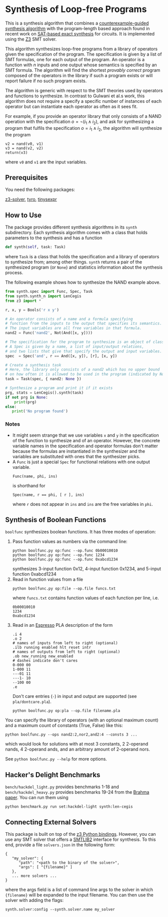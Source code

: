 # Synthesis of Loop-free Programs

This is a synthesis algorithm that combines a [counterexample-guided synthesis algorithm](https://susmitjha.github.io/papers/pldi11.pdf) with the program-length based approach found in recent work on [SAT-based exact synthesis](https://infoscience.epfl.ch/record/271569/files/WH-IEEE-SAT-Based.pdf) for circuits.
It is implemented using the [Z3](https://github.com/Z3Prover/z3) SMT solver.

This algorithm synthesizes loop-free programs from a library of operators given the specification of the program.
The specification is given by a list of SMT formulas, one for each output of the program.
An operator is a function with $n$ inputs and one output whose semantics is specified by an SMT formula.
The algorithm will find the shortest *provably correct* program composed of the operators in the library if such a program exists or will report failure if no such program exists.

The algorithm is generic with respect to the SMT theories used by operators and functions to synthesize.
In contrast to Gulwani et al.s work, this algorithm does not require a specify a specific number of instances of each operator but can instantiate each operator as often as it sees fit.

For example, if you provide an operator library that only consists of a NAND operation with the specification $o=\neg (i_1\land i_2)$, and ask for synthesizing a program that fulfils the specification $o=i_1\land i_2$, the algorithm will synthesize the program
```
v2 = nand(v0, v1)
v3 = nand(v2, v2)
return(v3)
```
where `v0` and `v1` are the input variables.

## Prerequisites

You need the following packages:

[z3-solver](https://pypi.org/project/z3-solver/),
[tyro](https://pypi.org/project/tyro/),
[tinysexpr](https://github.com/shack/tinysexpr)

## How to Use

The package provides different synthesis algorithms in its `synth` subdirectory.
Each synthesis algorithm comes with a class that holds parameters to the synthesis and has a function
```Python
def synth(self, task: Task)
```
where `Task` is a class that holds the specification and a library of operators to synthesize from; among other things.
`synth` returns a pair of the synthesized program (or `None`) and statistics information about the synthesis process.

The following example shows how to synthesize the NAND example above.
```Python
from synth.spec import Func, Spec, Task
from synth.synth_n import LenCegis
from z3 import *

r, x, y = Bools('r x y')

# An operator consists of a name and a formula specifying
# function from the inputs to the output that specifies its semantics.
# The input variables are all free variables in that formula.
nand2 = Func('nand2', Not(And([x, y])))

# The specification for the program to synthesize is an object of class Spec
# A Spec is given by a name, a list of input/output relations,
# and two lists that give that specify the output and input variables.
spec  = Spec('and', r == And([x, y]), [r], [x, y])

# Create a synthesis task
# Here, the library only consists of a nand2 which has no upper bound
# on how often it is allowed to be used in the program (indicated by None).
task = Task(spec, { nand2: None })

# Synthesize a program and print it if it exists
prg, stats = LenCegis().synth(task)
if not prg is None:
    print(prg)
else:
   print('No program found')
```

### Notes

- It might seem strange that we use variables `x` and `y` in the specification
  of the function to synthesize and of an operator. However, the concrete
  variable names in the specification and operator formulas don't matter
  because the formulas are instantiated in the synthesizer and the variables
  are substituted with ones that the synthesizer picks.
- A `Func` is just a special `Spec` for functional relations with one output variable.
  ```
  Func(name, phi, ins)
  ```
  is shorthand for
  ```
  Spec(name, r == phi, [ r ], ins)
  ```
  where `r` does not appear in `ins` and `ins` are the free variables in `phi`.

## Synthesis of Boolean Functions

`boolfunc` synthesizes boolean functions. It has three modes of operation:
1. Pass function values as numbers via the command line:
   ```
   python boolfunc.py op:func --op.func 0b00010010
   python boolfunc.py op:func --op.func 1234
   python boolfunc.py op:func --op.func 0xabcd1234
   ```
   synthesizes 3-input function 0x12, 4-input function 0x1234, and 5-input function 0xabcd1234
2. Read in function values from a file
   ```
   python boolfunc.py op:file --op.file funcs.txt
   ```
   where `funcs.txt` contains function values of each function per line, i.e.
   ```
   0b00010010
   1234
   0xabcd1234
   ```
3. Read in an [Espresso](https://raw.githubusercontent.com/JackHack96/logic-synthesis/espresso/doc/espresso5.pdf) PLA description of the form
   ```
   .i 4
   .o 2
   # names of inputs from left to right (optional)
   .ilb running enabled hlt reset intr
   # names of outputs from left to right (optional)
   .ob new_running new_enabled
   # dashes indicate don't cares
   0-000 00
   1-000 11
   ---01 11
   ---1- 10
   --100 00
   .e
   ```
   Don't care entries (`-`) in input and output are supported (see `pla/dontcare.pla`).
   ```
   python boolfunc.py op:pla --op.file filename.pla
   ```

You can specify the library of operators (with an optional maximum count) and a maximum count of constants (True, False) like this:
```
python boolfunc.py --ops nand2:2,nor2,and2:4 --consts 3 ...
```
which would look for solutions with at most 3 constants, 2 2-operand nands, 4 2-operand ands, and an arbitrary amount of 2-operand nors.

See `python boolfunc.py --help` for more options.

## Hacker's Delight Benchmarks

`bench/hackdel_light.py` provides benchmarks 1-18 and `bench/hackdel_heavy.py` provides benchmarks 19-24 from the [Brahma paper](https://susmitjha.github.io/papers/pldi11.pdf).
You can run them using
```
python benchmark.py run set:hackdel-light synth:len-cegis
```

## Connecting External Solvers

This package is built on top of the [z3 Python bindings](https://z3prover.github.io/api/html/namespacez3py.html).
However, you can use any SMT solver that offers a [SMTLIB2](https://smt-lib.org/) interface for synthesis.
To this end, provide a file `solvers.json` in the following form:
```
{
   "my_solver": {
      "path": "<path to the binary of the solver>",
      "args": [ "{filename}" ]
   },
   ... more solvers ...
}
```
where the args field is a list of command line args to the solver in which `{filename}` will be expanded to the input filename.
You can then use the solver with adding the flags:
```
synth.solver:config --synth.solver.name my_solver
```
